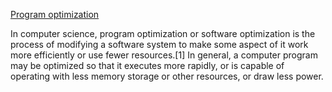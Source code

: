 [Program optimization](https://en.wikipedia.org/wiki/Program_optimization#When_to_optimize)

In computer science, program optimization or software optimization is the process of modifying a software system to make some aspect of it work more efficiently or use fewer resources.[1] In general, a computer program may be optimized so that it executes more rapidly, or is capable of operating with less memory storage or other resources, or draw less power.


